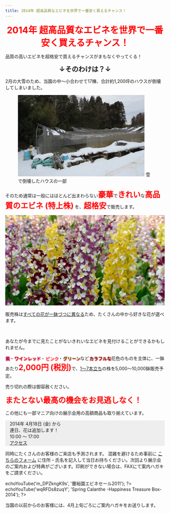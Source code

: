 ```yaml
---
title: 2014年 超高品質なエビネを世界で一番安く買えるチャンス！
---
```

<style>
h1, h2 {
  margin: 0.5em 0;
  text-align: center;
}
h1 { color: red; }
b {
  color: red;
  font-size: x-large;
}
.shadow { text-shadow: 1px 1px 1px red, 2px 2px 2px red; }
</style>
2014年 超高品質なエビネを世界で一番安く買えるチャンス！
==
品質の高いエビネを超格安で買えるチャンスがまもなくやってくる！

↓そのわけは？↓
--
2月の大雪のため、当園の中～小合わせて17棟、合計約1,200坪のハウスが倒壊してしまいました。

<figure>
  <img src="/assets/images/calanthe_fair_2014_1.jpg" alt="雪で倒壊したハウスの一部" style="max-width: 400px;"/>
  <figurecaption>雪で倒壊したハウスの一部</figurecaption>
</figure>

そのため通常は一般にはほとんど出まわらない<b>豪華</b>で<b>きれい</b>な<b>高品質のエビネ (特上株)</b> を、<b>超格安</b>で販売します。

  <img src="/assets/images/calanthe_fair_2014_2.jpg" alt="カラフルな農場のエビネ - 蘭裕園" style=""/>

販売株は<u>すべての花が一鉢づつに異なる</u>ため、たくさんの中から好きな花が選べます。

<img src="" alt=""/>

あなたが今までに見たことがないきれいなエビネを見付けることができるかもしれません。

<span class="shadow" style="color: purple;">紫</span>・<span class="shadow" style="color: #990033;">ワインレッド</span>・<span class="shadow" style="color: pink;">ピンク</span>・<span class="shadow" style="color: green;">グリーン</span>など<span class="shadow" style="background: linear-gradient(left, red, orange, yellow, green, blue, indigo, violet);">カラフルな</span>花色のものを主体に、一鉢あたり<b>2,000円 (税別)</b>で、<u>1～7本立ち</u>の株を5,000～10,000鉢販売予定。

売り切れの際は御容赦ください。

<b>またとない最高の機会をお見逃しなく！</b>

この他にも一部マニア向けの展示会用の高額商品も取り揃えています。

<div style="margin: 1em 0; padding: 0 1em; background: #eee;">
2014年 4月18日 (金) から<br />
連日、花は追加します！<br />
10:00 ～ 17:00<br />
<a href="/about_us/direction">アクセス</a>
</div>

同時にたくさんのお客様のご来店も予測されます。
混雑を避けるため事前に [こちらのフォーム](/assets/calanthe_fair_2014_request.pdf) に住所・氏名を記入して当日お持ちください。次回より展示会のご案内および特典がございます。印刷ができない場合は、FAXにて案内ハガキをご請求ください。

<?php $h->echoYouTube('m_DPZkngK9s', '蘭裕園エビネセール2011'); ?>

<?php $h->echoYouTube('wqRFDs8zuqY', 'Spring Calanthe -Happiness Treasure Box- 2014'); ?> <br />

当園の以前からのお客様には、4月上旬ごろにご案内ハガキをお送りします。
